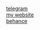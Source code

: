 [telegram](https://t.me/qqgstk) <br />
[my website](https://dmitrywd.ru/) <br />
[behance](https://www.behance.net/qqghst) <br />


